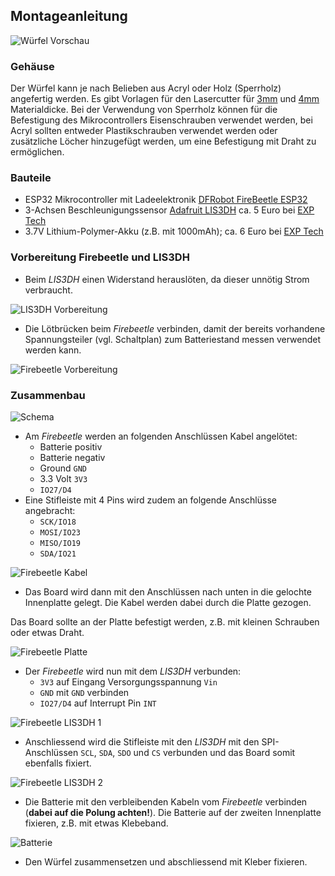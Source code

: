 Montageanleitung
-----------------

![Würfel Vorschau](images/cubes.jpg)

### Gehäuse

Der Würfel kann je nach Belieben aus Acryl oder Holz (Sperrholz) angefertig werden.
Es gibt Vorlagen für den Lasercutter für [3mm](lasercut-firebeetle-3mm.svg) und [4mm](lasercut-firebeetle-3mm.svg) Materialdicke.
Bei der Verwendung von Sperrholz können für die Befestigung des Mikrocontrollers Eisenschrauben verwendet werden, bei Acryl sollten entweder Plastikschrauben verwendet werden oder zusätzliche Löcher hinzugefügt werden, um eine Befestigung mit Draht zu ermöglichen.

### Bauteile

  * ESP32 Mikrocontroller mit Ladeelektronik [DFRobot FireBeetle ESP32](https://www.dfrobot.com/product-1590.html)
  * 3-Achsen Beschleunigungssensor [Adafruit LIS3DH](https://www.adafruit.com/product/2809) ca. 5 Euro bei [EXP Tech](https://www.exp-tech.de/sensoren/beschleunigung/6790/adafruit-lis3dh-triple-axis-accelerometer-2g/4g/8g/16g)
  * 3.7V Lithium-Polymer-Akku (z.B. mit 1000mAh); ca. 6 Euro bei [EXP Tech](https://www.exp-tech.de/zubehoer/batterien-akkus/lipo-akkus/5801/lipo-akku-1000mah-3.7-v-2-mm-jst)

### Vorbereitung Firebeetle und LIS3DH

  * Beim *LIS3DH* einen Widerstand herauslöten, da dieser unnötig Strom verbraucht.

![LIS3DH Vorbereitung](images/lis3dh_preparation.png)

  * Die Lötbrücken beim *Firebeetle* verbinden, damit der bereits vorhandene Spannungsteiler (vgl. Schaltplan) zum Batteriestand messen verwendet werden kann.

![Firebeetle Vorbereitung](images/firebeetle_preparation.png)

### Zusammenbau

![Schema](images/schema.png)

  * Am *Firebeetle* werden an folgenden Anschlüssen Kabel angelötet:
    * Batterie positiv
    * Batterie negativ
    * Ground `GND`
    * 3.3 Volt `3V3`
    * `IO27/D4`
  * Eine Stifleiste mit 4 Pins wird zudem an folgende Anschlüsse angebracht:
    * `SCK/IO18`
    * `MOSI/IO23`
    * `MISO/IO19`
    * `SDA/IO21`

![Firebeetle Kabel](images/firebeetle1.png)

  * Das Board wird dann mit den Anschlüssen nach unten in die gelochte Innenplatte gelegt. Die Kabel werden dabei durch die Platte gezogen.

  Das Board sollte an der Platte befestigt werden, z.B. mit kleinen Schrauben oder etwas Draht.

  ![Firebeetle Platte](images/firebeetle_plate.png)

  * Der *Firebeetle* wird nun mit dem *LIS3DH*  verbunden:
    * `3V3` auf Eingang Versorgungsspannung `Vin`
    * `GND` mit `GND` verbinden
    * `IO27/D4` auf Interrupt Pin `INT`

![Firebeetle LIS3DH 1](images/firebeetle_lis3dh1.png)

  * Anschliessend wird die Stifleiste mit den *LIS3DH*  mit den SPI-Anschlüssen `SCL`, `SDA`, `SDO` und `CS`
    verbunden und das Board somit ebenfalls fixiert.

![Firebeetle LIS3DH 2](images/firebeetle_lis3dh2.png)

  * Die Batterie mit den verbleibenden Kabeln vom *Firebeetle* verbinden (**dabei auf die Polung achten!**).
  Die Batterie auf der zweiten Innenplatte fixieren, z.B. mit etwas Klebeband.

![Batterie](images/battery_assembly.png)

  * Den Würfel zusammensetzen und abschliessend mit Kleber fixieren.
